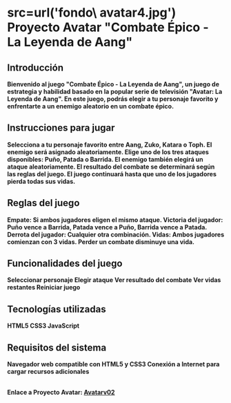 <h1>
src=url('fondo\ avatar4.jpg')
Proyecto Avatar "Combate Épico - La Leyenda de Aang"</h1>
<strong>

<h2>Introducción</h2>

Bienvenido al juego "Combate Épico - La Leyenda de Aang", un juego de estrategia y habilidad basado en la popular serie de televisión "Avatar: La Leyenda de Aang". En este juego, podrás elegir a tu personaje favorito y enfrentarte a un enemigo aleatorio en un combate épico.

<h2>Instrucciones para jugar</h2>

Selecciona a tu personaje favorito entre Aang, Zuko, Katara o Toph.
El enemigo será asignado aleatoriamente.
Elige uno de los tres ataques disponibles: Puño, Patada o Barrida.
El enemigo también elegirá un ataque aleatoriamente.
El resultado del combate se determinará según las reglas del juego.
El juego continuará hasta que uno de los jugadores pierda todas sus vidas.

<h2>Reglas del juego</h2>

Empate: Si ambos jugadores eligen el mismo ataque.
Victoria del jugador: Puño vence a Barrida, Patada vence a Puño, Barrida vence a Patada.
Derrota del jugador: Cualquier otra combinación.
Vidas: Ambos jugadores comienzan con 3 vidas. Perder un combate disminuye una vida.

<h2>Funcionalidades del juego</h2>

Seleccionar personaje
Elegir ataque
Ver resultado del combate
Ver vidas restantes
Reiniciar juego

<h2>Tecnologías utilizadas</h2>

HTML5
CSS3
JavaScript

<h2>Requisitos del sistema</h2>

Navegador web compatible con HTML5 y CSS3
Conexión a Internet para cargar recursos adicionales

</strong>
<strong><br>Enlace a Proyecto Avatar: <a href="https://adrianavb.github.io/ProyectoAvatar02/">Avatarv02</a></strong>
